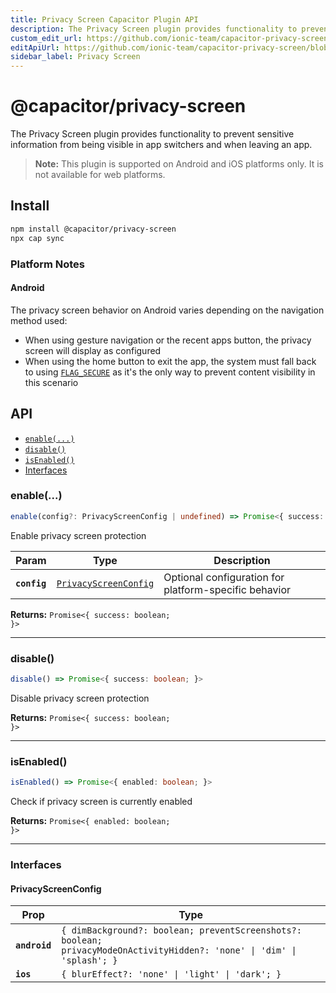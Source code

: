 ```yaml
---
title: Privacy Screen Capacitor Plugin API
description: The Privacy Screen plugin provides functionality to prevent sensitive information from being visible in app switchers and when leaving an app.
custom_edit_url: https://github.com/ionic-team/capacitor-privacy-screen/blob/main/README.md
editApiUrl: https://github.com/ionic-team/capacitor-privacy-screen/blob/main/src/definitions.ts
sidebar_label: Privacy Screen
---
```


# @capacitor/privacy-screen

The Privacy Screen plugin provides functionality to prevent sensitive information from being visible in app switchers and when leaving an app.

> **Note:** This plugin is supported on Android and iOS platforms only. It is not available for web platforms.

## Install

```bash
npm install @capacitor/privacy-screen
npx cap sync
```

### Platform Notes

#### Android
The privacy screen behavior on Android varies depending on the navigation method used:
- When using gesture navigation or the recent apps button, the privacy screen will display as configured
- When using the home button to exit the app, the system must fall back to using [`FLAG_SECURE`](https://developer.android.com/reference/android/view/WindowManager.LayoutParams#FLAG_SECURE) as it's the only way to prevent content visibility in this scenario

## API

<docgen-index>

* [`enable(...)`](#enable)
* [`disable()`](#disable)
* [`isEnabled()`](#isenabled)
* [Interfaces](#interfaces)

</docgen-index>

<docgen-api>
<!--Update the source file JSDoc comments and rerun docgen to update the docs below-->

### enable(...)

```typescript
enable(config?: PrivacyScreenConfig | undefined) => Promise<{ success: boolean; }>
```

Enable privacy screen protection

| Param        | Type                                                                | Description                                           |
| ------------ | ------------------------------------------------------------------- | ----------------------------------------------------- |
| **`config`** | <code><a href="#privacyscreenconfig">PrivacyScreenConfig</a></code> | Optional configuration for platform-specific behavior |

**Returns:** <code>Promise&lt;{ success: boolean; }&gt;</code>

--------------------


### disable()

```typescript
disable() => Promise<{ success: boolean; }>
```

Disable privacy screen protection

**Returns:** <code>Promise&lt;{ success: boolean; }&gt;</code>

--------------------


### isEnabled()

```typescript
isEnabled() => Promise<{ enabled: boolean; }>
```

Check if privacy screen is currently enabled

**Returns:** <code>Promise&lt;{ enabled: boolean; }&gt;</code>

--------------------


### Interfaces


#### PrivacyScreenConfig

| Prop          | Type                                                                                                                               |
| ------------- | ---------------------------------------------------------------------------------------------------------------------------------- |
| **`android`** | <code>{ dimBackground?: boolean; preventScreenshots?: boolean; privacyModeOnActivityHidden?: 'none' \| 'dim' \| 'splash'; }</code> |
| **`ios`**     | <code>{ blurEffect?: 'none' \| 'light' \| 'dark'; }</code>                                                                         |

</docgen-api>